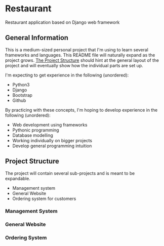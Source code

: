 # Restaurant
Restaurant application based on Django web framework

## General Information
This is a medium-sized personal project that I'm using to learn several frameworks and languages. This README file will naturally expand as the project grows. [The Project Structure](https://github.com/shleppy/restaurant#project-structure) should hint at the general layout of the project and will eventually show how the individual parts are set up.

I'm expecting to get experience in the following (unordered):
* Python3
* Django
* Bootstrap
* Github

By practicing with these concepts, I'm hoping to develop experience in the following (unordered):
* Web development using frameworks
* Pythonic programming
* Database modelling
* Working individually on bigger projects
* Develop general programming intuition

## Project Structure
The project will contain several sub-projects and is meant to be expandable.

* Management system
* General Website
* Ordering system for customers

### Management System

### General Website

### Ordering System
